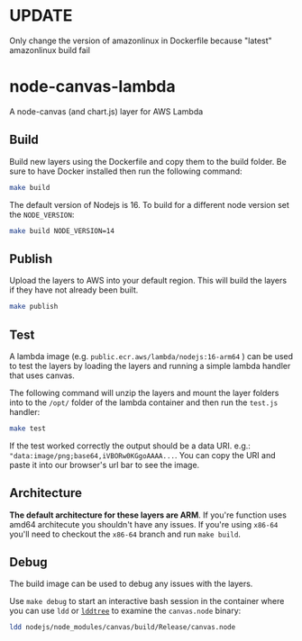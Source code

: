 # UPDATE

Only change the version of amazonlinux in Dockerfile because "latest" amazonlinux build fail

# node-canvas-lambda

A node-canvas (and chart.js) layer for AWS Lambda

## Build

Build new layers using the Dockerfile and copy them to the build folder.
Be sure to have Docker installed then run the following command:

```zsh
make build
```

The default version of Nodejs is 16. To build for a different node version set
the `NODE_VERSION`:

```zsh
make build NODE_VERSION=14
```

## Publish

Upload the layers to AWS into your default region. This will build the layers
if they have not already been built.

```zsh
make publish
```

## Test

A lambda image (e.g. `public.ecr.aws/lambda/nodejs:16-arm64` ) can be used to
test the layers by loading the layers and running a simple lambda handler that
uses canvas.

The following command will unzip the layers and mount the layer folders into to
the `/opt/` folder of the lambda container and then run the `test.js` handler:

```zsh
make test
```

If the test worked correctly the output should be a data URI.
e.g.: `"data:image/png;base64,iVBORw0KGgoAAAA...`. You can copy the URI and
paste it into our browser's url bar to see the image.

## Architecture

**The default architecture for these layers are ARM**. If you're function uses
amd64 architecute you shouldn't have any issues. If you're using `x86-64` you'll
need to checkout the `x86-64` branch and run `make build`.

## Debug

The build image can be used to debug any issues with the layers.

Use `make debug` to start an interactive bash session in the container where you
can use `ldd` or [`lddtree`](https://github.com/ncopa/lddtree) to examine the
`canvas.node` binary:

```zsh
ldd nodejs/node_modules/canvas/build/Release/canvas.node
```

